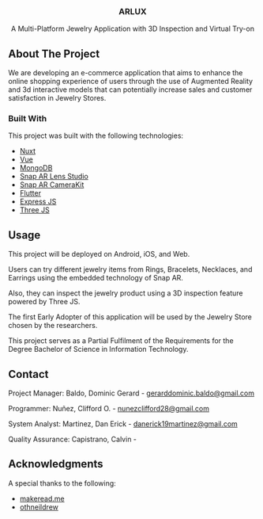                         
<br/>
<div align="center">

<h3 align="center">ARLUX</h3>
<p align="center">
A Multi-Platform Jewelry Application with 3D Inspection and Virtual Try-on


  


</p>
</div>

 ## About The Project

We are developing an e-commerce application that aims to enhance the online shopping experience of users through the use of Augmented Reality and 3d interactive models that can potentially increase sales and customer satisfaction in Jewelry Stores.
 ### Built With

This project was built with the following technologies:

- [Nuxt](https://nuxt.com)
- [Vue](https://vuejs.org)
- [MongoDB](https://www.mongodb.com)
- [Snap AR Lens Studio](https://ar.snap.com/lens-studio)
- [Snap AR CameraKit](https://ar.snap.com/camera-kit)
- [Flutter](https://flutter.dev)
- [Express JS](https://expressjs.com)
- [Three JS](https://threejs.org)
 ## Usage

This project will be deployed on Android, iOS, and Web. 

Users can try different jewelry items from Rings, Bracelets, Necklaces, and Earrings using the embedded technology of Snap AR.

Also, they can inspect the jewelry product using a 3D inspection feature powered by Three JS.

The first Early Adopter of this application will be used by the Jewelry Store chosen by the researchers.

This project serves as a Partial Fulfilment of the Requirements for the Degree Bachelor of Science in Information Technology.
 ## Contact

Project Manager: Baldo, Dominic Gerard - gerarddominic.baldo@gmail.com

Programmer: Nuñez, Clifford O. - nunezclifford28@gmail.com

System Analyst: Martinez, Dan Erick - danerick19martinez@gmail.com

Quality Assurance: Capistrano, Calvin - 

 ## Acknowledgments

A special thanks to the following:


- [makeread.me](https://github.com/ShaanCoding/ReadME-Generator)
- [othneildrew](https://github.com/othneildrew/Best-README-Template)
